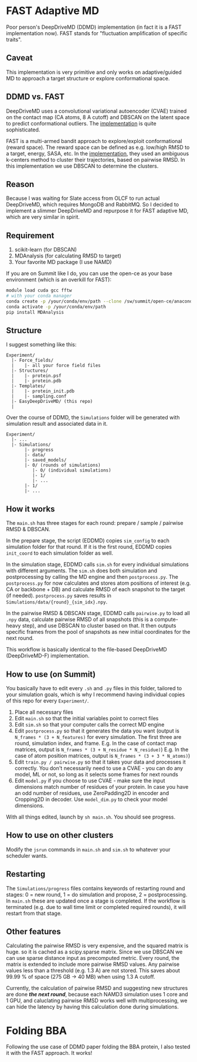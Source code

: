 # FAST Adaptive MD

Poor person's DeepDriveMD (DDMD) implementation (in fact it is a FAST implementation now). 
FAST stands for "fluctuation amplification of specific traits".

## Caveat

This implementation is very primitive and only works on adaptive/guided MD to 
approach a target structure or explore conformational space.


## DDMD vs. FAST

DeepDriveMD uses a convolutional variational autoencoder (CVAE) trained on the 
contact map (CA atoms, 8 A cutoff) and DBSCAN on the latent space to predict 
conformational outliers. The [implementation](!https://github.com/DeepDriveMD/DeepDriveMD-pipeline)
is quite sophisticated.

FAST is a multi-armed bandit approach to explore/exploit conformational (reward space).
The reward space can be defined as e.g. low/high RMSD to a target, energy, SASA, etc.
In the [implementation](!https://pubs.acs.org/doi/10.1021/acs.jctc.5b00737), they used
an ambiguous k-centers method to cluster their trajectories, based on pairwise RMSD.
In this implementation we use DBSCAN to determine the clusters.

## Reason

Because I was waiting for Slate access from OLCF to run actual DeepDriveMD,
which requires MongoDB and RabbitMQ.
So I decided to implement a slimmer DeepDriveMD and repurpose it for FAST adaptive MD,
which are very similar in spirit.

## Requirement

1. scikit-learn (for DBSCAN)
1. MDAnalysis (for calculating RMSD to target)
1. Your favorite MD package (I use NAMD)

If you are on Summit like I do, you can use the open-ce as your base environment (which is an overkill for FAST):

```bash
module load cuda gcc fftw
# with your conda manager
conda create -p /your/conda/env/path --clone /sw/summit/open-ce/anaconda-base/envs/open-ce-1.5.2-py39-0
conda activate -p /your/conda/env/path
pip install MDAnalysis
```

## Structure

I suggest something like this:

```
Experiment/
  |- Force_fields/
  |    |- all your force field files
  |- Structures/
  |    |- protein.psf
  |    |- protein.pdb
  |- Templates/
  |    |- protein_init.pdb
  |    |- sampling.conf
  |- EasyDeepDriveMD/ (this repo)
  |
```

Over the course of DDMD, the `Simulations` folder will be generated with simulation result and associated data in it.

```
Experiment/
  |- ...
  |- Simulations/
       |- progress
       |- data/
       |- saved_models/
       |- 0/ (rounds of simulations)
          |- 0/ (individual simulations)
          |- 1/
          |- ...
       |- 1/
       |- ...
```

## How it works

The `main.sh` has three stages for each round: prepare / sample / pairwise RMSD & DBSCAN.

In the prepare stage, the script (EDDMD) copies `sim_config` to each simulation folder for that round.
If it is the first round, EDDMD copies `init_coord` to each simulation folder as well.

In the simulation stage, EDDMD calls `sim.sh` for every individual simulations with different arguments.
The `sim.sh` does both simulation and postprocessing by calling the MD engine and then `postprocess.py`.
The `postprocess.py` for now calculates and stores atom positions of interest (e.g. CA or backbone + DB) 
and calculate RMSD of each snapshot to the target (if needed).
`postprocess.py` saves results in `Simulations/data/{round}_{sim_idx}.npy`.

In the pairwise RMSD & DBSCAN stage, EDDMD calls `pairwise.py` to load all `.npy` data, 
calculate pairwise RMSD of all snapshots (this is a compute-heavy step),
and use DBSCAN to cluster based on that. 
It then outputs specific frames from the pool of snapshots as new initial coordinates for the next round.

This workflow is basically identical to the file-based DeepDriveMD (DeepDriveMD-F) implementation.


## How to use (on Summit)

You basically have to edit every `.sh` and `.py` files in this folder, tailored to your simulation goals,
which is why I recommend having individual copies of this repo for every `Experiment/`.

1. Place all necessary files
1. Edit `main.sh` so that the initial variables point to correct files
1. Edit `sim.sh` so that your computer calls the correct MD engine
1. Edit `postprocess.py` so that it generates the data you want 
(output is `N_frames * (3 + N_features)` for every simulation. 
The first three are round, simulation index, and frame. 
E.g. In the case of contact map matrices, output is `N_frames * (3 + N_residue * N_residue)`)
E.g. In the case of atom position matrices, output is `N_frames * (3 + 3 * N_atoms)`)
1. Edit `train.py / pairwise.py` so that it takes your data and processes it correctly. 
You don't necessarily need to use a CVAE - you can do any model, ML or not, 
so long as it selects some frames for next rounds
1. Edit `model.py` if you choose to use CVAE - make sure the input dimensions match number of residues of your protein.
In case you have an odd number of residues, use ZeroPadding2D in encoder and Cropping2D in decoder. Use `model_dim.py` to check your model dimensions.

With all things edited, launch by `sh main.sh`. You should see progress.


## How to use on other clusters

Modify the `jsrun` commands in `main.sh` and `sim.sh` to whatever your scheduler wants.

## Restarting

The `Simulations/progress` files contains keywords of restarting round and stages: 
0 = new round, 1 = do simulation and propose, 2 = postprocessing. 
In `main.sh` these are updated once a stage is completed. 
If the workflow is terminated (e.g. due to wall time limit or completed required rounds),
it will restart from that stage.

## Other features

Calculating the pairwise RMSD is very expensive, and the squared matrix is huge.
so it is cached as a scipy.sparse matrix. 
Since we use DBSCAN we can use sparse distance input as precomputed metric.
Every round, the matrix is extended to include more pairwise RMSD values.
Any pairwise values less than a threshold (e.g. 1.3 A) are not stored.
This saves about 99.99 % of space (275 GB -> 40 MB) when using 1.3 A cutoff.

Currently, the calculation of pairwise RMSD and suggesting new structures are done 
***the next round***, because each NAMD3 simulation uses 1 core and 1 GPU, and 
caluclating pairwise RMSD works well with multiprocessing, we can hide the latency 
by having this calculation done during simulations.

# Folding BBA

Following the use case of DDMD paper folding the BBA protein, 
I also tested it with the FAST approach. It works!


